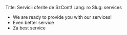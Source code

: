 Title: Servicii oferite de SzCont!
Lang: ro
Slug: services

* We are ready to provide you with our services!
* Even better service
* Za best service
